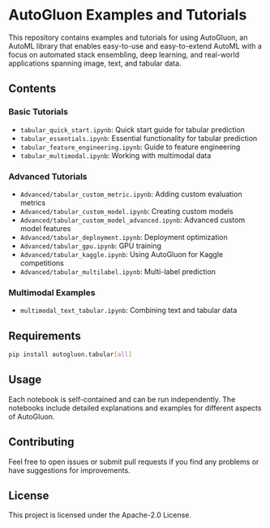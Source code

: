 # AutoGluon Examples and Tutorials

This repository contains examples and tutorials for using AutoGluon, an AutoML library that enables easy-to-use and easy-to-extend AutoML with a focus on automated stack ensembling, deep learning, and real-world applications spanning image, text, and tabular data.

## Contents

### Basic Tutorials
- `tabular_quick_start.ipynb`: Quick start guide for tabular prediction
- `tabular_essentials.ipynb`: Essential functionality for tabular prediction
- `tabular_feature_engineering.ipynb`: Guide to feature engineering
- `tabular_multimodal.ipynb`: Working with multimodal data

### Advanced Tutorials
- `Advanced/tabular_custom_metric.ipynb`: Adding custom evaluation metrics
- `Advanced/tabular_custom_model.ipynb`: Creating custom models
- `Advanced/tabular_custom_model_advanced.ipynb`: Advanced custom model features
- `Advanced/tabular_deployment.ipynb`: Deployment optimization
- `Advanced/tabular_gpu.ipynb`: GPU training
- `Advanced/tabular_kaggle.ipynb`: Using AutoGluon for Kaggle competitions
- `Advanced/tabular_multilabel.ipynb`: Multi-label prediction

### Multimodal Examples
- `multimodal_text_tabular.ipynb`: Combining text and tabular data

## Requirements

```bash
pip install autogluon.tabular[all]
```

## Usage

Each notebook is self-contained and can be run independently. The notebooks include detailed explanations and examples for different aspects of AutoGluon.

## Contributing

Feel free to open issues or submit pull requests if you find any problems or have suggestions for improvements.

## License

This project is licensed under the Apache-2.0 License.

